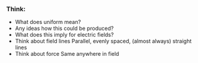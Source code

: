 ### Think:
- What does uniform mean?
- Any ideas how this could be produced?
- What does this imply for electric fields?
- Think about field lines
	Parallel, evenly spaced, (almost always) straight lines
- Think about force
	Same anywhere in field
